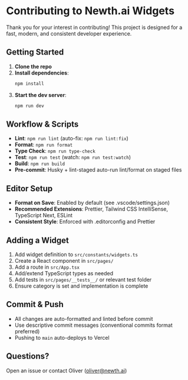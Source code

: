 # Contributing to Newth.ai Widgets

Thank you for your interest in contributing! This project is designed for a fast, modern, and consistent developer experience.

## Getting Started

1. **Clone the repo**
2. **Install dependencies**:
   ```bash
   npm install
   ```
3. **Start the dev server**:
   ```bash
   npm run dev
   ```

## Workflow & Scripts

- **Lint**: `npm run lint` (auto-fix: `npm run lint:fix`)
- **Format**: `npm run format`
- **Type Check**: `npm run type-check`
- **Test**: `npm run test` (watch: `npm run test:watch`)
- **Build**: `npm run build`
- **Pre-commit**: Husky + lint-staged auto-run lint/format on staged files

## Editor Setup

- **Format on Save**: Enabled by default (see .vscode/settings.json)
- **Recommended Extensions**: Prettier, Tailwind CSS IntelliSense, TypeScript Next, ESLint
- **Consistent Style**: Enforced with .editorconfig and Prettier

## Adding a Widget

1. Add widget definition to `src/constants/widgets.ts`
2. Create a React component in `src/pages/`
3. Add a route in `src/App.tsx`
4. Add/extend TypeScript types as needed
5. Add tests in `src/pages/__tests__/` or relevant test folder
6. Ensure category is set and implementation is complete

## Commit & Push

- All changes are auto-formatted and linted before commit
- Use descriptive commit messages (conventional commits format preferred)
- Pushing to `main` auto-deploys to Vercel

## Questions?

Open an issue or contact Oliver (oliver@newth.ai)
